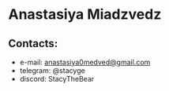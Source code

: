 # Anastasiya Miadzvedz
## Contacts:
- e-mail: anastasiya0medved@gmail.com
- telegram: @stacyge
- discord: StacyTheBear
